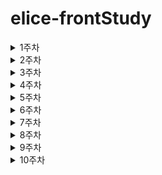 # elice-frontStudy

<details>
	<summary>1주차</summary>
  	<div markdown="1">

#### 1일차
-  HTML 기초이론 및 퀴즈&실습
    - day01 htmlTest.html - 기초 html 사용해보기 실습
    - 엘리스 실시간 수업 강의실 퀴즈 6문제
    - 엘리스 실시간 수업 강의실 실습 10문제
    
#### 2일차
-  css 기초이론 및 퀴즈&실습
    - 엘리스 실시간 수업 강의실 퀴즈 6문제
    - 엘리스 실시간 수업 강의실 실습 6문제
    - day02 checkbox.html - css로 체크박스 만들어보기(기타 버튼 및 input박스 만들어보기)
    - https://flukeout.github.io/ - css 게임문제 풀기

#### 3일차
- css layout 이론 및 퀴즈&실습
    - 엘리스 실시간 수업 강의실 퀴즈 2문제
    - 엘리스 실시간 수업 강의실 실습 4문제
        - day03/practice ex01~ex04.html
    - Flex froggy, Grid Garden - css layout 게임문제 풀기(엘리스 실시간 수업 강의실 내에서 실행)

#### 4일차
- css 웹 애니메이션, 반응형 웹사이트 이론 및 퀴즈&실습
    - 엘리스 실시간 수업 강의실 퀴즈 8문제
    - 엘리스 실시간 수업 강의실 실습 13문제
        - day04/practice ex01~ex13.html
    - day04 flex&grid.html - flex & grid 레이아웃을 활용한 웹사이트 만들어보기

    ![웹사이트 만들기](https://raw.githubusercontent.com/zzzissu/elice-frontStudy/main/img/flex%26grid.png)
    ![웹사이트 만들기](https://raw.githubusercontent.com/zzzissu/elice-frontStudy/main/img/flex%26grid2.png)

#### 5일차
- Git 
    - 설치 방법 및 명령어는 노션에 정리
    - test.txt파일 생성
        - 내용 입력 후 git status(확인) > git add 파일명 > git status
        ```
            git init
            test.txt 생성 및 내용 작성
            git status
            git add test.txt
            git status
            git commit -m "commit message"

            // 필요 시
            git config user.email ""
            git config user.name ""

            git commit -m "commit message"
        ```
    - test2.txt파일 생성
        - 내용 입력 후
        ```
            git status
            git add test2.txt
            git status
            git restore --staged test2.txt
            git status
            git reset HEAD(파일이나 변경 사항을 다시 제외하고자 할 때 사용)
            git commit --amend(파일명 변경)
        ```
    - git lab 프로젝트 생성 후 저장소 사용하기
    
- git 이론 및 퀴즈&실습
    - 엘리스 실시간 수업 강의실 퀴즈 13문제
    - 엘리스 실시간 수업 강의실 실습 19문제

- 중간 챕터Test시험
  	</div>
</details>

<details>
	<summary>2주차</summary>
  	<div markdown="1">

#### 6일차
- JavaScript 기초 이론 및 실습
    - 엘리스 실시간 수업 강의실 실습 20문제
        - day06/practice ex01~ex20.js

#### 7일차
- DOM과 이벤트 Ⅰ
    - 엘리스 실시간 수업 강의실 퀴즈 3문제
    - 엘리스 실시간 수업 강의실 실습 16문제
        - day07/practice ex01-ex16.js

#### 8일차
- DOM과 이벤트 Ⅱ
    - 엘리스 실시간 수업 강의실 실습 7문제
        - day08/practice ex01~ex07.js

#### 8/15 공휴일

#### 9일차
- ES6와 배열 메서드
    - 엘리스 실시간 수업 강의실 퀴즈 2문제
    - 엘리스 실시간 수업 강의실 실습 16문제
        - day09/practice ex02~ex16.js

  	</div>
</details>

<details>
	<summary>3주차</summary>
  	<div markdown="1">

#### 10일차
- 내장 객체
    - 엘리스 실시간 수업 강의실 퀴즈 3문제
    - 엘리스 실시간 수업 강의실 실습 9문제

- 중간 챕터Test시험

#### 11일차
- 비동기 Ⅰ - 이벤트 루프와 Promise
    - 엘리스 실시간 수업 강의실 퀴즈 3문제
    - 엘리스 실시간 수업 강의실 실습 12문제

#### 12일차
- 비동기 Ⅱ - async/await와 예외 처리
    - 엘리스 실시간 수업 강의실 퀴즈 2문제
    - 엘리스 실시간 수업 강의실 실습 9문제

#### 13일차
- 비동기 Ⅲ - Ajax와 RestAPI
    - 엘리스 실시간 수업 강의실 퀴즈 3문제
    - 엘리스 실시간 수업 강의실 실습 12문제

#### 14일차
- 인스타그램 클론코딩(기본 레이아웃 잡기)
    - day14-day15 instagramClone.html
    - day14-day15 instagramClone.css
    ![인스타그램 클론코딩](https://raw.githubusercontent.com/zzzissu/elice-frontStudy/main/img/instagramLayout.png)

  	</div>
</details>

<details>
	<summary>4주차</summary>
  	<div markdown="1">

#### 15일차
- 인스타그램 클론코딩 계속(상세 기능 다루기 - 이미지 업로드, 프로필 설정)
    - day14-day15 instagramClone.html
    - day14-day15 instagramClone.css
    - day14-day15 instagramClone.js

- 중간 챕터Test시험

#### 16일차
- React 개요 및 ES6 복습
    - 엘리스 실시간 수업 강의실 퀴즈 20문제
    - 엘리스 실시간 수업 강의실 실습 11문제
- node.js 설치

#### 17일차
- JSX와 컴포넌트, Props, State
    - 엘리스 실시간 수업 강의실 퀴즈 13문제
    - 엘리스 실시간 수업 강의실 실습 23문제

#### 18일차
- React 이벤트 처리
    - 엘리스 실시간 수업 강의실 퀴즈 5문제
    - 엘리스 실시간 수업 강의실 실습 19문제

#### 19일차
- TypeScript 기초
    - 엘리스 실시간 수업 강의실 퀴즈 14문제
    - 엘리스 실시간 수업 강의실 실습 8문제

  	</div>
</details>



<details>
	<summary>5주차</summary>
  	<div markdown="1">

#### 20일차
- TypeScript 심화
    - 엘리스 실시간 수업 강의실 퀴즈 6문제
    - 엘리스 실시간 수업 강의실 실습 7문제

- 중간 챕터Test시험

#### 21일차
- React와 TypeScript
    - 엘리스 실시간 수업 강의실 퀴즈 6문제
    - 엘리스 실시간 수업 강의실 실습 8문제

#### 22일차
- React Hooks 기초 Ⅰ
    - 엘리스 실시간 수업 강의실 퀴즈 8문제
    - 엘리스 실시간 수업 강의실 실습 12문제

#### 23일차
- Todo List와 계산기 만들기
    - TodoList
        - todoList_한지수 src/TodoList.tsx
        - todoList_한지수 src/TodoList.css
        - todoList_한지수 src/App.tsx

#### 24일차
- React Hooks 심화 Ⅰ
    - 엘리스 실시간 수업 강의실 퀴즈 6문제
    - 엘리스 실시간 수업 강의실 실습 9문제
  	</div>
</details>

<details>
	<summary>6주차</summary>
  	<div markdown="1">

#### 25일차
- React Hooks 심화 Ⅱ
    - 엘리스 실시간 수업 강의실 퀴즈 4문제
    - 엘리스 실시간 수업 강의실 실습 6문제

- 중간 챕터Test시험

#### 26일차
- React 스타일링 Ⅰ
    - 엘리스 실시간 수업 강의실 퀴즈 10문제
    - 엘리스 실시간 수업 강의실 실습 6문제

#### 27일차
- React 스타일링 Ⅱ
    - 엘리스 실시간 수업 강의실 퀴즈 6문제
    - 엘리스 실시간 수업 강의실 실습 6문제

#### 28일차
- React Core
    - 엘리스 실시간 수업 강의실 퀴즈 10문제
    - 엘리스 실시간 수업 강의실 실습 1문제

#### 29일차
- SPA와 라우팅 Ⅰ
    - 엘리스 실시간 수업 강의실 퀴즈 11문제
    - 엘리스 실시간 수업 강의실 실습 3문제

  	</div>
</details>

<details>
	<summary>7주차</summary>
  	<div markdown="1">

#### 9/16 ~ 18 추석연휴

#### 30일차
- SPA와 라우팅 Ⅱ
    - 엘리스 실시간 수업 강의실 퀴즈 5문제
    - 엘리스 실시간 수업 강의실 실습 5문제

- 중간 챕터Test시험

#### 31일차
- 상태관리 Hooks
    - 엘리스 실시간 수업 강의실 퀴즈 6문제
    - 엘리스 실시간 수업 강의실 실습 6문제

  	</div>
</details>

<details>
	<summary>8주차</summary>
  	<div markdown="1">

#### 32일차
- Redux 상태 관리 Ⅰ
    - 엘리스 실시간 수업 강의실 퀴즈 6문제
    - 엘리스 실시간 수업 강의실 실습 3문제

#### 33일차
- Redux 상태 관리 Ⅱ
    - 엘리스 실시간 수업 강의실 퀴즈 5문제
    - 엘리스 실시간 수업 강의실 실습 3문제

#### 34일차
- Recoil 상태 관리 
    - 엘리스 실시간 수업 강의실 퀴즈 4문제
    - 엘리스 실시간 수업 강의실 실습 5문제


#### 35일차
- 상태 관리 라이브러리
    - 엘리스 실시간 수업 강의실 퀴즈 1문제
    - 엘리스 실시간 수업 강의실 실습 2문제

- 중간 챕터Test시험

#### 36일차
- 웹 애플리케이션과 Firebase
    - 엘리스 실시간 수업 강의실 퀴즈 10문제
    - 엘리스 실시간 수업 강의실 실습 7문제

  	</div>
</details>

<details>
	<summary>9주차</summary>
  	<div markdown="1">

#### 37일차
- Firebase Cloud Firestore & CRUD
    - 엘리스 실시간 수업 강의실 퀴즈 10문제
    - 엘리스 실시간 수업 강의실 실습 7문제

#### 38일차
- Firebase Storage, 배포
    - 엘리스 실시간 수업 강의실 퀴즈 10문제
    - 엘리스 실시간 수업 강의실 실습 7문제

#### 39일차
- React & Firebase 인스타그램 클론코딩 Ⅰ

#### 10/3 개천절

#### 40일차
- React & Firebase 인스타그램 클론코딩 Ⅱ
- 중간 챕터Test시험
- 프로젝트 팀 구성 및 간단한 회의

  	</div>
</details>

<details>
	<summary>10주차</summary>
  	<div markdown="1">

#### 41일차
- 깃 특강
- 프로젝트 시작

  	</div>
</details>

<!-- 
<details>
	<summary>주차</summary>
  	<div markdown="1">

  	</div>
</details>
 -->